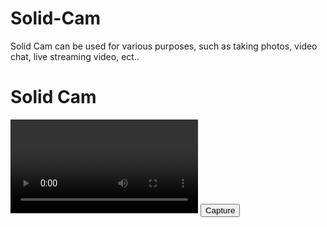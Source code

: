 # Solid-Cam
Solid Cam can be used for various purposes, such as taking photos, video chat, live streaming video, ect..
<h1>Solid Cam</h1>
</p>
</p>
<video id="player" controls autoplay></video>
<button id="capture">Capture</button>
<canvas id="canvas" width=320 height=240></canvas>
<script>
  const player = document.getElementById('player');
  const canvas = document.getElementById('canvas');
  const context = canvas.getContext('2d');
  const captureButton = document.getElementById('capture');

  const constraints = {
    video: true,
  };

  captureButton.addEventListener('click', () => {
    // Draw the video frame to the canvas.
    context.drawImage(player, 0, 0, canvas.width, canvas.height);
  });

  // Attach the video stream to the video element and autoplay.
  navigator.mediaDevices.getUserMedia(constraints)
    .then((stream) => {
      player.srcObject = stream;
    });
</script>

